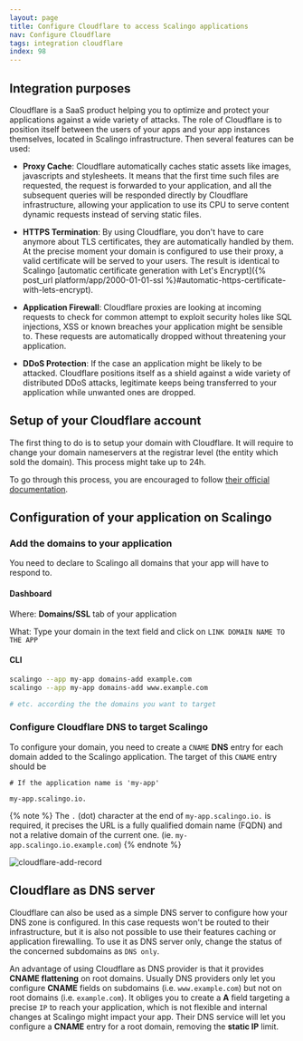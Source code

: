 ```yaml
---
layout: page
title: Configure Cloudflare to access Scalingo applications
nav: Configure Cloudflare
tags: integration cloudflare
index: 98
---
```


## Integration purposes

Cloudflare is a SaaS product helping you to optimize and protect your
applications against a wide variety of attacks. The role of Cloudflare is to
position itself between the users of your apps and your app instances
themselves, located in Scalingo infrastructure. Then several features can be
used:

* **Proxy Cache**: Cloudflare automatically caches static assets like images,
  javascripts and stylesheets. It means that the first time such files are
  requested, the request is forwarded to your application, and all the
  subsequent queries will be responded directly by Cloudflare infrastructure,
  allowing your application to use its CPU to serve content dynamic requests
  instead of serving static files.

* **HTTPS Termination**: By using Cloudflare, you don't have to care anymore about
  TLS certificates, they are automatically handled by them. At the precise
  moment your domain is configured to use their proxy, a valid certificate
  will be served to your users. The result is identical to Scalingo [automatic
  certificate generation with Let's Encrypt]({% post_url platform/app/2000-01-01-ssl %}#automatic-https-certificate-with-lets-encrypt).

* **Application Firewall**: Cloudflare proxies are looking at incoming requests
  to check for common attempt to exploit security holes like SQL injections,
  XSS or known breaches your application might be sensible to. These requests
  are automatically dropped without threatening your application.

* **DDoS Protection**: If the case an application might be likely to be
  attacked.  Cloudflare positions itself as a shield against a wide variety of
  distributed DDoS attacks, legitimate keeps being transferred to your
  application while unwanted ones are dropped.

## Setup of your Cloudflare account

The first thing to do is to setup your domain with Cloudflare. It will require
to change your domain nameservers at the registrar level (the entity which sold
the domain). This process might take up to 24h.

To go through this process, you are encouraged to follow [their official
documentation](https://support.cloudflare.com/hc/en-us/articles/201720164-Step-2-Create-a-Cloudflare-account-and-add-a-website).

## Configuration of your application on Scalingo

### Add the domains to your application

You need to declare to Scalingo all domains that your app will have to respond to.

#### Dashboard

Where: **Domains/SSL** tab of your application

What: Type your domain in the text field and click on `LINK DOMAIN NAME TO THE APP`

#### CLI

```bash
scalingo --app my-app domains-add example.com
scalingo --app my-app domains-add www.example.com

# etc. according the the domains you want to target
```

### Configure Cloudflare DNS to target Scalingo

To configure your domain, you need to create a `CNAME` **DNS** entry for each domain
added to the Scalingo application. The target of this `CNAME` entry should be

```
# If the application name is 'my-app'

my-app.scalingo.io.
```

{% note %}
  The `.` (dot) character at the end of `my-app.scalingo.io.` is required, it
  precises the URL is a fully qualified domain name (FQDN) and not a relative
  domain of the current one. (ie. `my-app.scalingo.io.example.com`)
{% endnote %}

![cloudflare-add-record](https://cdn.scalingo.com/documentation/integrations/cloudflare-create-record-03.png)

## Cloudflare as DNS server

Cloudflare can also be used as a simple DNS server to configure how your DNS zone
is configured. In this case requests won't be routed to their infrastructure,
but it is also not possible to use their features caching or application
firewalling. To use it as DNS server only, change the status of the concerned
subdomains as `DNS only`.

An advantage of using Cloudflare as DNS provider is that it provides **CNAME
flattening** on root domains. Usually DNS providers only let you configure
**CNAME** fields on subdomains (i.e. `www.example.com`) but not on root domains
(i.e. `example.com`). It obliges you to create a **A** field targeting a
precise `IP` to reach your application, which is not flexible and internal
changes at Scalingo might impact your app. Their DNS service will let you
configure a **CNAME** entry for a root domain, removing the **static IP**
limit.

